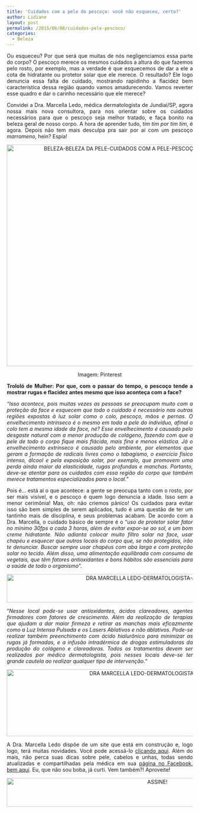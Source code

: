 ```yaml
---
title: 'Cuidados com a pele do pescoço: você não esqueceu, certo?'
author: Lidiane
layout: post
permalink: /2015/06/08/cuidados-pele-pescoco/
categories:
  - Beleza
---
```

<p align="justify">
  Ou esqueceu? Por que será que muitas de nós negligenciamos essa parte do corpo? O pescoço merece os mesmos cuidados a altura do que fazemos pelo rosto, por exemplo, mas a verdade é que esquecemos de dar a ele a cota de hidratante ou protetor solar que ele merece. O resultado? Ele logo denuncia essa falta de cuidado, mostrando rapidinho a flacidez bem característica dessa região quando vamos amadurecendo. Vamos reverter esse quadro e dar o carinho necessário que ele merece?
</p>

<p align="justify">
  Convidei a Dra. Marcella Ledo, médica dermatologista de Jundiaí/SP, agora nossa mais nova consultora, para nos orientar sobre os cuidados necessários para que o pescoço seja melhor tratado, e faça bonito na beleza geral de nosso corpo. A hora de aprender tudo,<em> tim tim por tim tim</em>, é agora. Depois não tem mais desculpa pra sair por aí com um pescoço <em>marromeno</em>, hein? Espia!
</p>

<p align="center">
  <a href="https://www.trololodemulher.com.br/2015/06/BELEZA-BELEZA-DA-PELE-CUIDADOS-COM-A-PELE-PESCOÇO.jpg"><img class="alignnone size-full wp-image-11008" src="https://www.trololodemulher.com.br/2015/06/BELEZA-BELEZA-DA-PELE-CUIDADOS-COM-A-PELE-PESCOÇO.jpg" alt="BELEZA-BELEZA DA PELE-CUIDADOS COM A PELE-PESCOÇO" width="600" height="600" /></a>
</p>

<p align="center">
  Imagem: Pinterest
</p>

<p align="justify">
  <strong>Trololó de Mulher: Por que, com o passar do tempo, o pescoço tende a mostrar rugas e flacidez antes mesmo que isso aconteça com a face?</strong>
</p>

<p align="justify">
  <em>“Isso acontece, pois muitas vezes as pessoas se preocupam muito com a proteção da face e esquecem que todo o cuidado é necessário nas outras regiões expostas à luz solar como o colo, pescoço, mãos e pernas. O envelhecimento intrínseco é o mesmo em toda a pele do indivíduo, afinal o colo tem a mesma idade da face, né? Esse envelhecimento é causado pelo desgaste natural com a menor produção de colágeno, fazendo com que a pele de todo o corpo fique mais flácida, mais fina e menos elástica. Já o envelhecimento extrínseco é causado pelo ambiente, por elementos que geram a formação de radicais livres como o tabagismo, o exercício físico intenso, álcool e pela exposição solar, por exemplo, que promovem uma perda ainda maior da elasticidade, rugas profundas e manchas. Portanto, deve-se atentar para os cuidados com essa região do corpo que também merece tratamentos especializados para o local.”</em>
</p>

<p align="justify">
  Pois é… está aí o que acontece: a gente se preocupa tanto com o rosto, por ser mais visível, e o pescoço é quem logo denuncia a idade. Isso sem a menor cerimônia! Mas, oh: não criemos pânico! Os cuidados para evitar isso são bem simples de serem aplicados, tudo é uma questão de ter um tantinho mais de disciplina, e seus problemas acabam. De acordo com a Dra. Marcella, o cuidado básico de sempre é o “<em>uso de protetor solar fator no mínimo 30fps a cada 3 horas, além de evitar expor-se ao sol, e um bom creme hidratante. Não adianta colocar muito filtro solar na face, usar chapéu e esquecer que outros locais do corpo que, se não protegidos, irão te denunciar. Buscar sempre usar chapéus com aba larga e com proteção solar no tecido. Além disso, uma alimentação equilibrada com consumo de vegetais, que têm fatores antioxidantes e bons hábitos são essenciais para a saúde de todo o organismo</em>”.
</p>

<p align="center">
  <a href="https://www.trololodemulher.com.br/2015/06/DRA-MARCELLA-LEDO-DERMATOLOGISTA-JUNDIAI-SP2.png"><img class="alignnone size-full wp-image-11011" src="https://www.trololodemulher.com.br/2015/06/DRA-MARCELLA-LEDO-DERMATOLOGISTA-JUNDIAI-SP2.png" alt="DRA MARCELLA LEDO-DERMATOLOGISTA-JUNDIAI-SP[2]" width="800" height="77" /></a>
</p>

<p align="justify">
  &#8220;<em>Nesse local pode-se usar antioxidantes, ácidos clareadores, agentes firmadores com fatores de crescimento. Além da realização de terapias que ajudam a dar maior firmeza e retirar as manchas mais eficazmente como a Luz Intensa Pulsada e os Lasers Ablativos e não ablativos. Pode-se realizar também preenchimento com ácido hialurônico para minimizar as rugas já formadas, e a infusão intradérmica de drogas estimuladoras da produção do colágeno e clareadoras. Todos os tratamentos devem ser realizados por médico dermatologista, pois nesses locais deve-se ter grande cautela ao realizar qualquer tipo de intervenção.</em>&#8220;
</p>

<p align="center">
  <a href="https://www.trololodemulher.com.br/2015/06/DRA-MARCELLA-LEDO-DERMATOLOGISTA-JUNDIAI-SP.png"><img class="alignnone size-full wp-image-11010" src="https://www.trololodemulher.com.br/2015/06/DRA-MARCELLA-LEDO-DERMATOLOGISTA-JUNDIAI-SP.png" alt="DRA MARCELLA LEDO-DERMATOLOGISTA-JUNDIAI-SP" width="800" height="181" /></a>
</p>

<p align="justify">
  A Dra. Marcella Ledo dispõe de um site que está em construção e, logo logo, terá muitas novidades. Você pode acessá-lo <a href="http://www.marcellaledo.com.br/" target="_blank" rel="noopener noreferrer">clicando aqui</a>. Além do mais, não perca suas dicas sobre pele, cabelos e unhas, todas sendo atualizadas e compartilhadas pela médica em sua <a href="https://www.facebook.com/marcellaledodermato/timeline" target="_blank" rel="noopener noreferrer">página no Facebook, bem aqui</a>. Eu, que não sou boba, já curti. Vem também?! Aproveite!
</p>

<p align="center">
  <a href="http://feedburner.google.com/fb/a/mailverify?uri=blogBichaFemea&loc=en_US" target="_blank" rel="noopener noreferrer"><img class="alignnone size-full wp-image-10439" src="https://www.trololodemulher.com.br/2014/09/ASSINE.png" alt="ASSINE!" width="800" height="78" /></a>
</p>

<p align="justify">